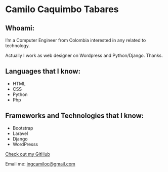 # Camilo Caquimbo Tabares

## Whoami:
I’m a Computer Engineer from Colombia interested in any related to technology.

Actually I work as web designer on Wordpress and Python/Django. Thanks. 

## Languages that I know:

- HTML
- CSS
- Python
- Php

## Frameworks and Technologies that I know:

- Bootstrap
- Laravel
- Django
- WordPresss


[Check out my GitHub](https://github.com/camilocaquimbo)

Email me: ingcamiloc@gmail.com
